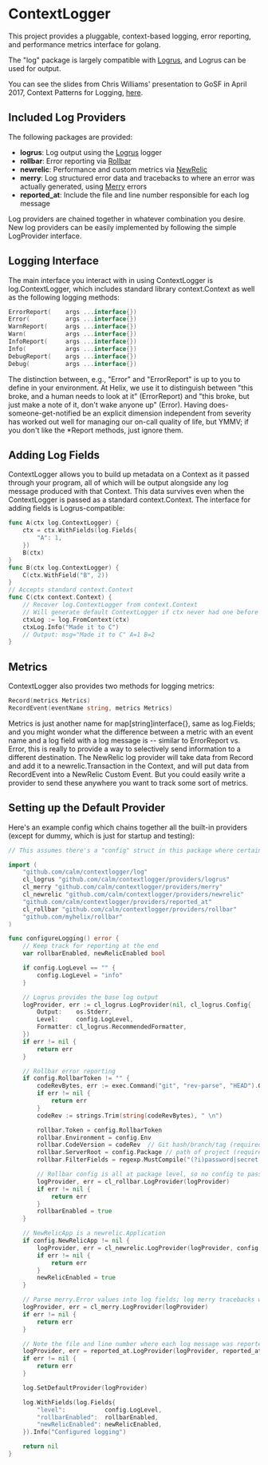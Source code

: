 # ContextLogger
This project provides a pluggable, context-based logging, error reporting, and performance metrics interface for golang.

The "log" package is largely compatible with [Logrus](https://github.com/sirupsen/logrus), and Logrus can be used for output.

You can see the slides from Chris Williams' presentation to GoSF in April 2017, Context Patterns for Logging, [here](http://bit.ly/2o8bHtg).

## Included Log Providers

The following packages are provided:

- **logrus**: Log output using the [Logrus](https://github.com/sirupsen/logrus) logger
- **rollbar**: Error reporting via [Rollbar](https://rollbar.com)
- **newrelic**: Performance and custom metrics via [NewRelic](https://newrelic.com)
- **merry**: Log structured error data and tracebacks to where an error was actually generated, using [Merry](https://github.com/ansel1/merry) errors
- **reported_at**: Include the file and line number responsible for each log message

Log providers are chained together in whatever combination you desire. New log providers can be easily implemented by following the simple LogProvider interface.

## Logging Interface

The main interface you interact with in using ContextLogger is log.ContextLogger, which includes standard library context.Context as well as the following logging methods:

```go
ErrorReport(    args ...interface{})
Error(          args ...interface{})
WarnReport(     args ...interface{})
Warn(           args ...interface{})
InfoReport(     args ...interface{})
Info(           args ...interface{})
DebugReport(    args ...interface{})
Debug(          args ...interface{})
```

The distinction between, e.g., "Error" and "ErrorReport" is up to you to define in your environment. At Helix, we use it to distinguish between "this broke, and a human needs to look at it" (ErrorReport) and "this broke, but just make a note of it, don't wake anyone up" (Error). Having does-someone-get-notified be an explicit dimension independent from severity has worked out well for managing our on-call quality of life, but YMMV; if you don't like the *Report methods, just ignore them.

## Adding Log Fields

ContextLogger allows you to build up metadata on a Context as it passed through your program, all of which will be output alongside any log message produced with that Context. This data survives even when the ContextLogger is passed as a standard context.Context. The interface for adding fields is Logrus-compatible:

```go
func A(ctx log.ContextLogger) {
    ctx = ctx.WithFields(log.Fields{
        "A": 1,
    })
    B(ctx)
}
func B(ctx log.ContextLogger) {
    C(ctx.WithField("B", 2))
}
// Accepts standard context.Context
func C(ctx context.Context) {
    // Recover log.ContextLogger from context.Context
    // Will generate default ContextLogger if ctx never had one before
    ctxLog := log.FromContext(ctx)
    ctxLog.Info("Made it to C")
    // Output: msg="Made it to C" A=1 B=2
}
```

## Metrics

ContextLogger also provides two methods for logging metrics:

```go
Record(metrics Metrics)
RecordEvent(eventName string, metrics Metrics)
```

Metrics is just another name for map[string]interface{}, same as log.Fields; and you might wonder what the difference between a metric with an event name and a log field with a log message is -- similar to ErrorReport vs. Error, this is really to provide a way to selectively send information to a different destination. The NewRelic log provider will take data from Record and add it to a newrelic.Transaction in the Context, and will put data from RecordEvent into a NewRelic Custom Event. But you could easily write a provider to send these anywhere you want to track some sort of metrics.

## Setting up the Default Provider

Here's an example config which chains together all the built-in providers (except for dummy, which is just for startup and testing):

```go
// This assumes there's a "config" struct in this package where certain project config data is coming from.

import (
	"github.com/calm/contextlogger/log"
	cl_logrus "github.com/calm/contextlogger/providers/logrus"
	cl_merry "github.com/calm/contextlogger/providers/merry"
	cl_newrelic "github.com/calm/contextlogger/providers/newrelic"
	"github.com/calm/contextlogger/providers/reported_at"
	cl_rollbar "github.com/calm/contextlogger/providers/rollbar"
	"github.com/myhelix/rollbar"
)

func configureLogging() error {
	// Keep track for reporting at the end
	var rollbarEnabled, newRelicEnabled bool

	if config.LogLevel == "" {
		config.LogLevel = "info"
	}

	// Logrus provides the base log output
	logProvider, err := cl_logrus.LogProvider(nil, cl_logrus.Config{
		Output:    os.Stderr,
		Level:     config.LogLevel,
		Formatter: cl_logrus.RecommendedFormatter,
	})
	if err != nil {
		return err
	}

	// Rollbar error reporting
	if config.RollbarToken != "" {
		codeRevBytes, err := exec.Command("git", "rev-parse", "HEAD").Output()
		if err != nil {
			return err
		}
		codeRev := strings.Trim(string(codeRevBytes), " \n")

		rollbar.Token = config.RollbarToken
		rollbar.Environment = config.Env
		rollbar.CodeVersion = codeRev  // Git hash/branch/tag (required for GitHub integration)
		rollbar.ServerRoot = config.Package // path of project (required for GitHub integration and non-project stacktrace collapsing)
		rollbar.FilterFields = regexp.MustCompile("(?i)password|secret|token|auth")

		// Rollbar config is all at package level, so no config to pass in here
		logProvider, err = cl_rollbar.LogProvider(logProvider)
		if err != nil {
			return err
		}
		rollbarEnabled = true
	}

	// NewRelicApp is a newrelic.Application
	if config.NewRelicApp != nil {
		logProvider, err = cl_newrelic.LogProvider(logProvider, config.NewRelicApp)
		if err != nil {
			return err
		}
		newRelicEnabled = true
	}

	// Parse merry.Error values into log fields; log merry tracebacks with Error/ErrorReport
	logProvider, err = cl_merry.LogProvider(logProvider)
	if err != nil {
		return err
	}

	// Note the file and line number where each log message was reported from
	logProvider, err = reported_at.LogProvider(logProvider, reported_at.RecommendedConfig)
	if err != nil {
		return err
	}

	log.SetDefaultProvider(logProvider)

	log.WithFields(log.Fields{
		"level":           config.LogLevel,
		"rollbarEnabled":  rollbarEnabled,
		"newRelicEnabled": newRelicEnabled,
	}).Info("Configured logging")

	return nil
}
```


